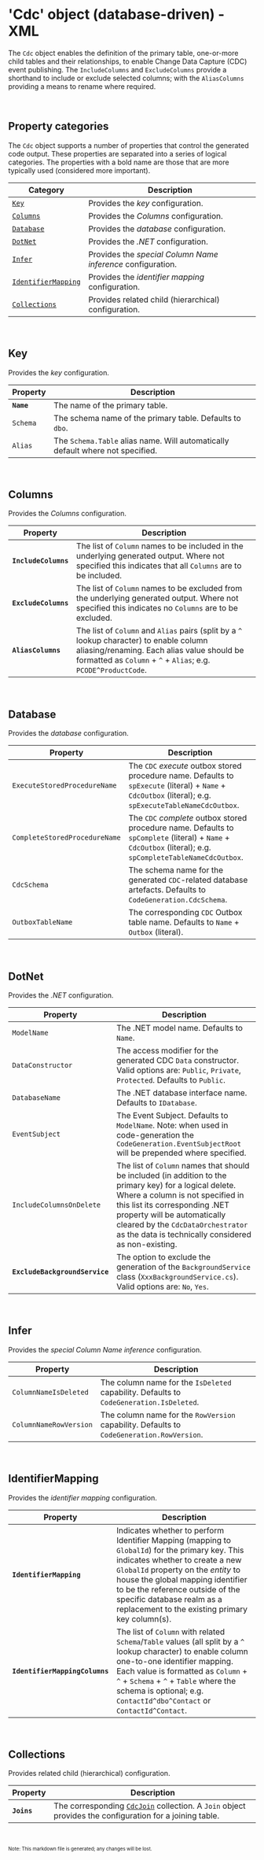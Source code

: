 # 'Cdc' object (database-driven) - XML

The `Cdc` object enables the definition of the primary table, one-or-more child tables and their relationships, to enable Change Data Capture (CDC) event publishing. The `IncludeColumns` and `ExcludeColumns` provide a shorthand to include or exclude selected columns; with the `AliasColumns` providing a means to rename where required.

<br/>

## Property categories
The `Cdc` object supports a number of properties that control the generated code output. These properties are separated into a series of logical categories. The properties with a bold name are those that are more typically used (considered more important).

Category | Description
-|-
[`Key`](#Key) | Provides the _key_ configuration.
[`Columns`](#Columns) | Provides the _Columns_ configuration.
[`Database`](#Database) | Provides the _database_ configuration.
[`DotNet`](#DotNet) | Provides the _.NET_ configuration.
[`Infer`](#Infer) | Provides the _special Column Name inference_ configuration.
[`IdentifierMapping`](#IdentifierMapping) | Provides the _identifier mapping_ configuration.
[`Collections`](#Collections) | Provides related child (hierarchical) configuration.

<br/>

## Key
Provides the _key_ configuration.

Property | Description
-|-
**`Name`** | The name of the primary table.
`Schema` | The schema name of the primary table. Defaults to `dbo`.
`Alias` | The `Schema.Table` alias name. Will automatically default where not specified.

<br/>

## Columns
Provides the _Columns_ configuration.

Property | Description
-|-
**`IncludeColumns`** | The list of `Column` names to be included in the underlying generated output. Where not specified this indicates that all `Columns` are to be included.
**`ExcludeColumns`** | The list of `Column` names to be excluded from the underlying generated output. Where not specified this indicates no `Columns` are to be excluded.
**`AliasColumns`** | The list of `Column` and `Alias` pairs (split by a `^` lookup character) to enable column aliasing/renaming. Each alias value should be formatted as `Column` + `^` + `Alias`; e.g. `PCODE^ProductCode`.

<br/>

## Database
Provides the _database_ configuration.

Property | Description
-|-
`ExecuteStoredProcedureName` | The `CDC` _execute_ outbox stored procedure name. Defaults to `spExecute` (literal) + `Name` + `CdcOutbox` (literal); e.g. `spExecuteTableNameCdcOutbox`.
`CompleteStoredProcedureName` | The `CDC` _complete_ outbox stored procedure name. Defaults to `spComplete` (literal) + `Name` + `CdcOutbox` (literal); e.g. `spCompleteTableNameCdcOutbox`.
`CdcSchema` | The schema name for the generated `CDC`-related database artefacts. Defaults to `CodeGeneration.CdcSchema`.
`OutboxTableName` | The corresponding `CDC` Outbox table name. Defaults to `Name` + `Outbox` (literal).

<br/>

## DotNet
Provides the _.NET_ configuration.

Property | Description
-|-
`ModelName` | The .NET model name. Defaults to `Name`.
`DataConstructor` | The access modifier for the generated CDC `Data` constructor. Valid options are: `Public`, `Private`, `Protected`. Defaults to `Public`.
`DatabaseName` | The .NET database interface name. Defaults to `IDatabase`.
`EventSubject` | The Event Subject. Defaults to `ModelName`. Note: when used in code-generation the `CodeGeneration.EventSubjectRoot` will be prepended where specified.
`IncludeColumnsOnDelete` | The list of `Column` names that should be included (in addition to the primary key) for a logical delete. Where a column is not specified in this list its corresponding .NET property will be automatically cleared by the `CdcDataOrchestrator` as the data is technically considered as non-existing.
**`ExcludeBackgroundService`** | The option to exclude the generation of the `BackgroundService` class (`XxxBackgroundService.cs`). Valid options are: `No`, `Yes`.

<br/>

## Infer
Provides the _special Column Name inference_ configuration.

Property | Description
-|-
`ColumnNameIsDeleted` | The column name for the `IsDeleted` capability. Defaults to `CodeGeneration.IsDeleted`.
`ColumnNameRowVersion` | The column name for the `RowVersion` capability. Defaults to `CodeGeneration.RowVersion`.

<br/>

## IdentifierMapping
Provides the _identifier mapping_ configuration.

Property | Description
-|-
**`IdentifierMapping`** | Indicates whether to perform Identifier Mapping (mapping to `GlobalId`) for the primary key. This indicates whether to create a new `GlobalId` property on the _entity_ to house the global mapping identifier to be the reference outside of the specific database realm as a replacement to the existing primary key column(s).
**`IdentifierMappingColumns`** | The list of `Column` with related `Schema`/`Table` values (all split by a `^` lookup character) to enable column one-to-one identifier mapping. Each value is formatted as `Column` + `^` + `Schema` + `^` + `Table` where the schema is optional; e.g. `ContactId^dbo^Contact` or `ContactId^Contact`.

<br/>

## Collections
Provides related child (hierarchical) configuration.

Property | Description
-|-
**`Joins`** | The corresponding [`CdcJoin`](Database-CdcJoin-Config-Xml.md) collection. A `Join` object provides the configuration for a joining table.

<br/>

<sub><sup>Note: This markdown file is generated; any changes will be lost.</sup></sub>
